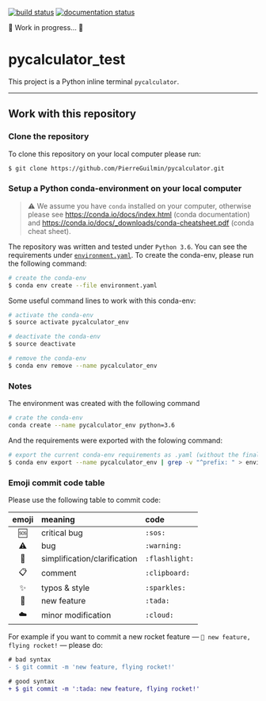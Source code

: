 [![build status](https://travis-ci.org/PierreGuilmin/pycalculator_test.svg?branch=master)](https://travis-ci.org/PierreGuilmin/pycalculator_test)
[![documentation status](https://readthedocs.org/projects/pycalculator_test/badge/?version=latest)](https://pycalculator_test.readthedocs.io/en/latest/?badge=latest)

:construction: Work in progress... :construction:

# pycalculator_test

This project is a Python inline terminal `pycalculator`.

***

## Work with this repository

### Clone the repository

To clone this repository on your local computer please run:
```bash
$ git clone https://github.com/PierreGuilmin/pycalculator.git
```

### Setup a Python conda-environment on your local computer

> :warning: We assume you have `conda` installed on your computer, otherwise please see https://conda.io/docs/index.html (conda documentation) and https://conda.io/docs/_downloads/conda-cheatsheet.pdf (conda cheat sheet).

The repository was written and tested under `Python 3.6`. You can see the requirements under [`environment.yaml`](environment.yaml). To create the conda-env, please run the following command:
```bash
# create the conda-env
$ conda env create --file environment.yaml
```

Some useful command lines to work with this conda-env:
```bash
# activate the conda-env
$ source activate pycalculator_env

# deactivate the conda-env
$ source deactivate

# remove the conda-env
$ conda env remove --name pycalculator_env
```

### Notes
The environment was created with the following command
```bash
# crate the conda-env
conda create --name pycalculator_env python=3.6
```

And the requirements were exported with the folowing command:
```bash
# export the current conda-env requirements as .yaml (without the final "prefix: ..." line)
$ conda env export --name pycalculator_env | grep -v "^prefix: " > environment.yaml
```

### Emoji commit code table

Please use the following table to commit code:

| emoji        | meaning                      | code           |
| :----------: | :--------------------------- | :------------- |
| :sos:        | critical bug                 | `:sos:`        |
| :warning:    | bug                          | `:warning:`    |
| :flashlight: | simplification/clarification | `:flashlight:` |
| :clipboard:  | comment                      | `:clipboard:`  |
| :sparkles:   | typos & style                | `:sparkles:`   |
| :tada:       | new feature                  | `:tada:`       |
| :cloud:      | minor modification           | `:cloud:`      |

For example if you want to commit a new rocket feature — `🎉 new feature, flying rocket!` — please do:
```diff
# bad syntax
- $ git commit -m 'new feature, flying rocket!'

# good syntax
+ $ git commit -m ':tada: new feature, flying rocket!'
```

